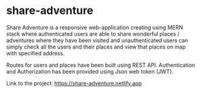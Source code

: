 # share-adventure
Share Adventure is a responsive web-application creating using MERN stack where authenticated users are able to share wonderful places / adventures where they have been visited and unauthenticated users can simply check all the users and their places and view that places on map with specified address. 

Routes for users and places have been built using REST API. Authentication and Authorization has been provided using Json web token (JWT). 

Link to the project: https://share-adventure.netlify.app
